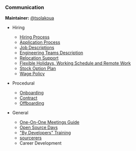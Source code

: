 ### Communication

**Maintainer:** [@tsolakoua](https://github.com/tsolakoua)

* Hiring
  * [Hiring Process](hiring_process.md)
  * [Application Process](application-process.md)
  * [Job Descriptions](job-descriptions/)
  * [Engineering Teams Description](engineering-teams-description.md)
  * [Relocation Support](relocation_expenses.md)
  * [Flexible Holidays, Working Schedule and Remote Work](flexible_holidays_working_schedule_remote_work.md)
  * [Stock Option Plan](esop.md)
  * [Wage Policy](wage_policy.md)

* Procedural
  * [Onboarding](onboarding/)
  * [Contract](contract.md)
  * [Offboarding](offboarding.md)

* General
  * [One-On-One Meetings Guide](one_on_one_guide.md)
  * [Open Source Days](open_source_days.md)
  * ["By Developers" Training](by-developers-training/README.md)
  * [sourcerers](sourcerers/)
  * Career Development

